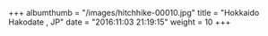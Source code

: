 +++
albumthumb = "/images/hitchhike-00010.jpg"
title = "Hokkaido Hakodate , JP"
date = "2016:11:03 21:19:15"
weight = 10
+++
